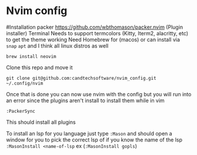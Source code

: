 # Nvim config

#Installation 
packer https://github.com/wbthomason/packer.nvim (Plugin installer)
Terminal Needs to support termcolors (Kitty, Iterm2, alacritty, etc) to get the theme working 
Need Homebrew for (macos) or can install via `snap` `apt` and I think all linux distros as well 
```
brew install neovim
```

Clone this repo and move it
```
git clone git@github.com:candtechsoftware/nvim_config.git ~/.config/nvim
```
Once that is done you can now use nvim with the config
but you will run into an error since the plugins aren't install 
to install them while in vim 
```
:PackerSync
```
This should install all plugins 


To install an lsp for you language just type `:Mason` and should open a window for you to 
pick the correct lsp of if you know the name of the lsp `:MasonInstall <name-of-lsp` ex (`:MasonInstall gopls`)

